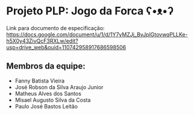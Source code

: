 # Projeto PLP: Jogo da Forca ʕ•ᴥ•ʔ 
Link para documento de especificação: https://docs.google.com/document/u/1/d/1Y7yMZJj_BvJplGtovwqPLLKe-h5X0y43ZivQcF3RXLw/edit?usp=drive_web&ouid=110742958917686598506

## Membros da equipe:
- Fanny Batista Vieira
- José Robson da Silva Araujo Junior
- Matheus Alves dos Santos
- Misael Augusto Silva da Costa
- Paulo José Bastos Leitão
